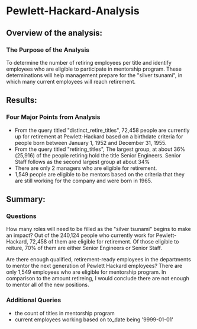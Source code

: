 # Pewlett-Hackard-Analysis

## Overview of the analysis:
### The Purpose of the Analysis
To determine the number of retiring employees per title and identify employees who are eligible to participate in mentorship program. These determinations will help management prepare for the "silver tsunami", in which many current employees will reach retirement.

## Results:
### Four Major Points from Analysis
- From the query titled "distinct_retire_titles", 72,458 people are currently up for retirement at Pewlett-Hackard based on a birthdate criteria for people born between January 1, 1952 and December 31, 1955.
- From the query titled "retiring_titles", The largest group, at about 36%(25,916) of the people retiring hold the title Senior Engineers. Senior Staff follows as the second largest group at about 34%
- There are only 2 managers who are eligible for retirement.
- 1,549 people are eligible to be mentors based on the criteria that they are still working for the company and were born in 1965.

## Summary:
### Questions
How many roles will need to be filled as the "silver tsunami" begins to make an impact?
Out of the 240,124 people who currently work for Pewlett-Hackard, 72,458 of them are eligible for retirement. Of those eligible to reiture, 70% of them are either Senior Engineers or Senior Staff. 


Are there enough qualified, retirement-ready employees in the departments to mentor the next generation of Pewlett Hackard employees?
There are only 1,549 employees who are eligible for mentorship program. In comparison to the amount retireing, I would conclude there are not enough to mentor all of the new positions. 

### Additional Queries
- the count of titles in mentorship program
- current employees working based on to_date being '9999-01-01'
